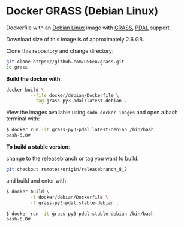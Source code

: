 # Docker GRASS (Debian Linux)

Dockerfile with an [Debian Linux](https://www.debian.org/) image with
[GRASS](https://grass.osgeo.org/), [PDAL](https://pdal.io) support.

Download size of this image is of approximately 2.6 GB.

Clone this repository and change directory:

```bash
git clone https://github.com/OSGeo/grass.git
cd grass
```

__Build the docker with__:

```bash
docker build \
         --file docker/debian/Dockerfile \
         --tag grass-py3-pdal:latest-debian .
```

View the images available using `sudo docker images` and open a bash terminal
with:

```bash
$ docker run -it grass-py3-pdal:latest-debian /bin/bash
bash-5.0#
```

__To build a stable version__:

change to the releasebranch or tag you want to build:

```bash
git checkout remotes/origin/releasebranch_8_2
```

and build and enter with:

```bash
$ docker build \
         -f docker/debian/Dockerfile \
         -t grass-py3-pdal:stable-debian .

$ docker run -it grass-py3-pdal:stable-debian /bin/bash
bash-5.0#
```

